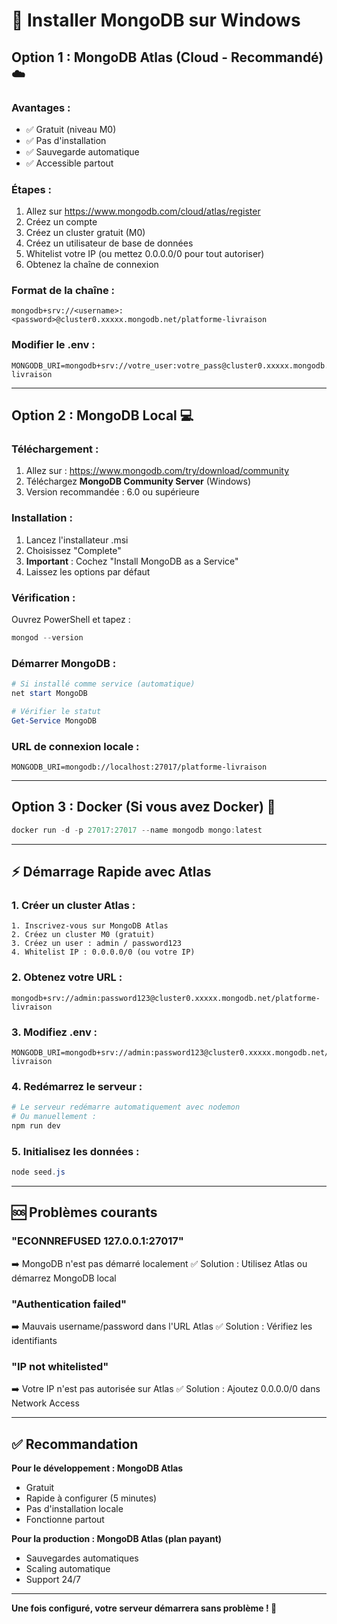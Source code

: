 # 🔧 Installer MongoDB sur Windows

## Option 1 : MongoDB Atlas (Cloud - Recommandé) ☁️

### Avantages :
- ✅ Gratuit (niveau M0)
- ✅ Pas d'installation
- ✅ Sauvegarde automatique
- ✅ Accessible partout

### Étapes :
1. Allez sur https://www.mongodb.com/cloud/atlas/register
2. Créez un compte
3. Créez un cluster gratuit (M0)
4. Créez un utilisateur de base de données
5. Whitelist votre IP (ou mettez 0.0.0.0/0 pour tout autoriser)
6. Obtenez la chaîne de connexion

### Format de la chaîne :
```
mongodb+srv://<username>:<password>@cluster0.xxxxx.mongodb.net/platforme-livraison
```

### Modifier le .env :
```env
MONGODB_URI=mongodb+srv://votre_user:votre_pass@cluster0.xxxxx.mongodb.net/platforme-livraison
```

---

## Option 2 : MongoDB Local 💻

### Téléchargement :
1. Allez sur : https://www.mongodb.com/try/download/community
2. Téléchargez **MongoDB Community Server** (Windows)
3. Version recommandée : 6.0 ou supérieure

### Installation :
1. Lancez l'installateur .msi
2. Choisissez "Complete"
3. **Important** : Cochez "Install MongoDB as a Service"
4. Laissez les options par défaut

### Vérification :
Ouvrez PowerShell et tapez :
```powershell
mongod --version
```

### Démarrer MongoDB :
```powershell
# Si installé comme service (automatique)
net start MongoDB

# Vérifier le statut
Get-Service MongoDB
```

### URL de connexion locale :
```env
MONGODB_URI=mongodb://localhost:27017/platforme-livraison
```

---

## Option 3 : Docker (Si vous avez Docker) 🐳

```powershell
docker run -d -p 27017:27017 --name mongodb mongo:latest
```

---

## ⚡ Démarrage Rapide avec Atlas

### 1. Créer un cluster Atlas :
```
1. Inscrivez-vous sur MongoDB Atlas
2. Créez un cluster M0 (gratuit)
3. Créez un user : admin / password123
4. Whitelist IP : 0.0.0.0/0 (ou votre IP)
```

### 2. Obtenez votre URL :
```
mongodb+srv://admin:password123@cluster0.xxxxx.mongodb.net/platforme-livraison
```

### 3. Modifiez .env :
```env
MONGODB_URI=mongodb+srv://admin:password123@cluster0.xxxxx.mongodb.net/platforme-livraison
```

### 4. Redémarrez le serveur :
```powershell
# Le serveur redémarre automatiquement avec nodemon
# Ou manuellement :
npm run dev
```

### 5. Initialisez les données :
```powershell
node seed.js
```

---

## 🆘 Problèmes courants

### "ECONNREFUSED 127.0.0.1:27017"
➡️ MongoDB n'est pas démarré localement
✅ Solution : Utilisez Atlas ou démarrez MongoDB local

### "Authentication failed"
➡️ Mauvais username/password dans l'URL Atlas
✅ Solution : Vérifiez les identifiants

### "IP not whitelisted"
➡️ Votre IP n'est pas autorisée sur Atlas
✅ Solution : Ajoutez 0.0.0.0/0 dans Network Access

---

## ✅ Recommandation

**Pour le développement : MongoDB Atlas**
- Gratuit
- Rapide à configurer (5 minutes)
- Pas d'installation locale
- Fonctionne partout

**Pour la production : MongoDB Atlas (plan payant)**
- Sauvegardes automatiques
- Scaling automatique
- Support 24/7

---

**Une fois configuré, votre serveur démarrera sans problème ! 🚀**
